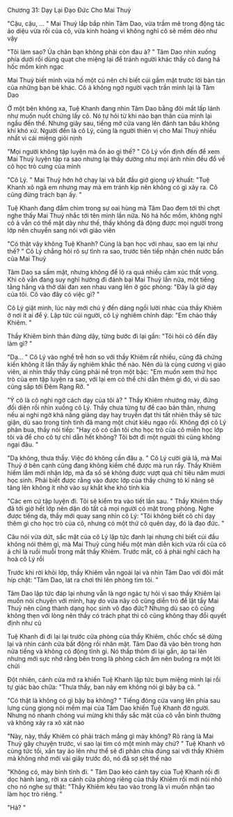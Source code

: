




Chương 31: Dạy Lại Đạo Đức Cho Mai Thuỷ

"Cậu, cậu, ... " Mai Thuỷ lắp bắp nhìn Tâm Dao, vừa trầm mê trong động tác ảo diệu vừa rồi của cô, vừa kinh hoàng vì không nghĩ cô sẽ mềm dẻo như vậy

"Tôi làm sao? Ủa chân bạn không phải còn đau à? " Tâm Dao nhìn xuống phía dưới rồi dùng quạt che miệng lại để tránh người khác thấy cô đang há hốc mồm kinh ngạc

Mai Thuỷ biết mình vừa hố một cú nên chỉ biết cúi gầm mặt trước lời bàn tán của những bạn bè khác. Cô ả không ngờ người vạch trần mình lại là Tâm Dao

Ở một bên không xa, Tuệ Khanh đang nhìn Tâm Dao bằng đôi mắt lấp lánh như muốn nuốt chửng lấy cô. Nó tự hỏi từ khi nào bạn thân của mình lại ngầu đến thế. Nhưng giây sau, tiếng mở cửa vang lên đánh tan bầu không khí khó xử. Người đến là cô Lý, cũng là người thiên vị cho Mai Thuỷ nhiều nhất vì cái miệng giỏi nịnh

"Mọi người không tập luyện mà ồn ào gì thế? " Cô Lý vốn định đến để xem Mai Thuỷ luyện tập ra sao nhưng lại thấy dường như mọi ánh nhìn đều đổ về cô học trò cưng của mình

"Cô Lý. " Mai Thuỷ hớn hở chạy lại và bắt đầu giở giọng uỷ khuất: "Tuệ Khanh xô ngã em nhưng may mà em tránh kịp nên không có gì xảy ra. Cô cũng đừng trách bạn ấy. "

Tuệ Khanh đang đắm chìm trong sự oai hùng mà Tâm Dao đem tới thì chợt nghe thấy Mai Thuỷ nhắc tới tên mình lần nữa. Nó há hốc mồm, không nghĩ cô ả vẫn có thể mặt dày như thế, thấy không đả động được mọi người trong lớp nên chuyển sang nói với giáo viên

"Có thật vậy không Tuệ Khanh? Cùng là bạn học với nhau, sao em lại như thế? " Cô Lý chẳng hỏi rõ sự tình ra sao, trước tiên tiếp nhận chén nước bẩn của Mai Thuỷ

Tâm Dao sa sầm mặt, nhưng không để lộ ra quá nhiều cảm xúc thất vọng. Khi cô vẫn đang suy nghĩ hướng đi đánh bại Mai Thuỷ lần nữa, một tiếng tằng hắng và thở dài đan xen nhau vang lên ở góc phòng: "Đây là giờ dạy của tôi. Cô vào đây có việc gì? "

Cô Lý giật mình, lúc này mới chú ý đến dáng ngồi lười nhác của thầy Khiêm ở nơi ít ai để ý. Lập tức cúi người, cô Lý nghiêm chỉnh đáp: "Em chào thầy Khiêm. "

Thầy Khiêm bình thản đứng dậy, từng bước đi lại gần: "Tôi hỏi cô đến đây làm gì? "

"Dạ... " Cô Lý vào nghề trễ hơn so với thầy Khiêm rất nhiều, cũng đã chứng kiến không ít lần thầy ấy nghiêm khắc thế nào. Nên dù là cùng cương vị giáo viên, ai nhìn thấy thầy cũng phải nể trọn một bậc: "Em muốn xem thử học trò của em tập luyện ra sao, với lại em có thể chỉ dẫn thêm gì đó, vì dù sao cũng sắp tới Đêm Rạng Rỡ. "

"Ý cô là cô nghi ngờ cách dạy của tôi à? " Thầy Khiêm nhướng mày, đứng đối diện rồi nhìn xuống cô Lý. Thầy chưa từng tự đề cao bản thân, nhưng nếu ai nghi ngờ khả năng giảng dạy hay truyền đạt thì tất nhiên thầy sẽ tức giận, dù sao trong tính tình đã mang một chút kiêu ngạo rồi. Không đợi cô Lý phân bua, thầy nói tiếp: "Hay cô có cần tôi cho học trò của cô miễn học lớp tôi và để cho cô tự chỉ dẫn hết không? Tôi bớt đi một người thì cũng không ngại đâu. "


"Dạ không, thưa thầy. Việc đó không cần đâu ạ. " Cô Lý cười giả lả, mà Mai Thuỷ ở bên cạnh cũng đang không kiềm chế được mà run rẩy. Thầy Khiêm hiếm lắm mới nhận lớp, mà đa số sẽ không được vượt quá chỉ tiêu năm mươi học sinh. Phải biết được rằng vào được lớp của thầy chứng tỏ kĩ năng sẽ tăng lên không ít nhờ vào sự khắt khe khó tính kia

"Các em cứ tập luyện đi. Tôi sẽ kiểm tra vào tiết lần sau. " Thầy Khiêm thấy đã tới giờ hết lớp nên dặn dò tất cả mọi người có mặt trong phòng. Nghe được tiếng dạ, thầy mới quay sang nhìn cô Lý: "Tôi không biết cô chỉ dạy thêm gì cho học trò của cô, nhưng có một thứ cô quên dạy, đó là đạo đức. "

Câu nói vừa dứt, sắc mặt của cô Lý lập tức đanh lại nhưng chỉ biết cúi đầu không nói thêm gì, mà Mai Thuỷ cũng hiểu một màn diễn kịch vừa rồi của cô ả chỉ là ruồi muỗi trong mắt thầy Khiêm. Trước mắt, cô ả phải nghĩ cách hạ hoả cô Lý rồi

Trước khi rời khỏi lớp, thầy Khiêm vẫn ngoái lại và nhìn Tâm Dao với đôi mắt híp chặt: "Tâm Dao, lát ra chơi thì lên phòng tìm tôi. "

Tâm Dao lập tức đáp lại nhưng vẫn là ngơ ngác tự hỏi vì sao thầy Khiêm lại muốn nói chuyện với mình, hay do vừa nãy cô cũng diễn trò để lật tẩy Mai Thuỷ nên cũng thành dạng học sinh vô đạo đức? Nhưng dù sao cô cũng không thẹn với lòng nên thầy có trách phạt thì cô cũng không thay đổi quyết định như cũ


Tuệ Khanh đi đi lại lại trước cửa phòng của thầy Khiêm, chốc chốc sẽ dừng lại và nhìn cánh cửa bất động rồi nhăn mặt. Tâm Dao đã vào bên trong hơn nửa tiếng và không có động tĩnh gì. Nó thấp thỏm đi lại gần, áp tai lên nhưng mới sực nhớ rằng bên trong là phòng cách âm nên buông ra một lời chửi

Đột nhiên, cánh cửa mở ra khiến Tuệ Khanh lập tức bụm miệng mình lại rồi tự giác bào chữa: "Thưa thầy, ban nãy em không nói gì bậy bạ cả. "

"Có thật là không có gì bậy bạ không? " Tiếng đóng cửa vang lên phía sau lưng cùng giọng nói mềm mại của Tâm Dao khiến Tuệ Khanh đờ người. Nhưng nó nhanh chóng vui mừng khi thấy sắc mặt của cô vẫn bình thường và không xảy ra xô xát nào

"Này, này, thầy Khiêm có phải trách mắng gì mày không? Rõ ràng là Mai Thuỷ gây chuyện trước, vì sao lại tìm có một mình mày chứ? " Tuệ Khanh vô cùng tức tối, xắn tay áo lên như thể sẽ đi phân chia đúng sai với thầy Khiêm mà không nhớ mới vài giây trước đó, nó đã sợ sệt thế nào

"Không có, mày bình tĩnh đi. " Tâm Dao kéo cánh tay của Tuệ Khanh rồi đi dọc hành lang, rời xa cánh cửa phòng riêng của thầy Khiêm rồi mới nói nhỏ cho nó nghe sự thật: "Thầy Khiêm kêu tao vào trong là vì muốn nhận tao làm học trò riêng. "

"Hả? "




